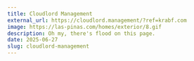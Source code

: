 ```yaml
---
title: Cloudlord Management
external_url: https://cloudlord.management/?ref=krabf.com
image: https://las-pinas.com/homes/exterior/8.gif
description: Oh my, there's flood on this page.
date: 2025-06-27
slug: cloudlord-management
---
```

